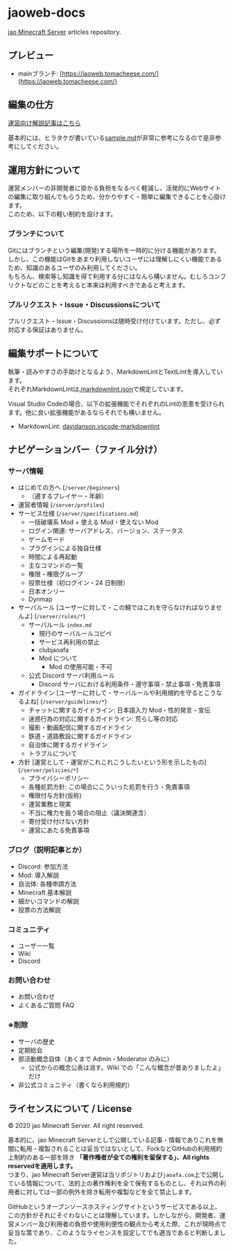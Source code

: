 # jaoweb-docs

[jao Minecraft Server](https://jaoafa.com) articles repository.

## プレビュー

- mainブランチ: [https://jaoweb.tomacheese.com/](https://jaoweb.tomacheese.com/)

## 編集の仕方

[運営向け解説記事はこちら](https://adminwiki.jaoafa.com/secret/website)

基本的には、ヒラタケが書いている[sample.md](https://github.com/jaoafa/jaoweb/blob/master/content/blog/sample.md)が非常に参考になるので是非参考にしてください。

## 運用方針について

運営メンバーの非開発者に掛かる負担をなるべく軽減し、活発的にWebサイトの編集に取り組んでもらうため、分かりやすく・簡単に編集できることを心掛けます。  
このため、以下の軽い制約を設けます。

### ブランチについて

Gitにはブランチという編集(開発)する場所を一時的に分ける機能があります。  
しかし、この機能はGitをあまり利用しないユーザには理解しにくい機能であるため、知識のあるユーザのみ利用してください。  
もちろん、検索等し知識を得て利用する分にはなんら構いません。むしろコンフリクトなどのことを考えると本来は利用すべきであると考えます。

### プルリクエスト・Issue・Discussionsについて

プルリクエスト・Issue・Discussionsは随時受け付けています。ただし、必ず対応する保証はありません。

## 編集サポートについて

執筆・読みやすさの手助けとなるよう、MarkdownLintとTextLintを導入しています。  
それぞれMarkdownLintは[.markdownlint.json](.markdownlint.json)で規定しています。

Visual Studio Codeの場合、以下の拡張機能でそれぞれのLintの恩恵を受けられます。他に良い拡張機能があるならそれでも構いません。

- MarkdownLint: [davidanson.vscode-markdownlint](https://marketplace.visualstudio.com/items?itemName=DavidAnson.vscode-markdownlint)

## ナビゲーションバー（ファイル分け）

### サーバ情報

- はじめての方へ (`/server/beginners`)
  - （適するプレイヤー・年齢）
- 運営者情報 (`/server/profiles`)
- サービス仕様 (`/server/specifications.md`)
  - 一括破壊系 Mod + 使える Mod・使えない Mod
  - ログイン関連: サーバアドレス、バージョン、ステータス
  - ゲームモード
  - プラグインによる独自仕様
  - 時間による再起動
  - 主なコマンドの一覧
  - 権限・権限グループ
  - 投票仕様（初ログイン・24 日制限）
  - 日本オンリー
  - Dynmap
- サーバルール [ユーザーに対して・この鯖ではこれを守らなければなりませんよ] (`/server/rules/*`)
  - サーバルール `index.md`
    - 現行のサーバルールコピペ
    - サービス再利用の禁止
    - clubjaoafa
    - Mod について
      - Mod の使用可能・不可
  - 公式 Discord サーバ利用ルール
    - Discord サーバにおける利用条件・遵守事項・禁止事項・免責事項
- ガイドライン [ユーザーに対して・サーバルールや利用規約を守るとこうなるよね] (`/server/guidelines/*`)
  - チャットに関するガイドライン: 日本語入力 Mod・性的発言・宣伝
  - 迷惑行為の対応に関するガイドライン: 荒らし等の対応
  - 撮影・動画配信に関するガイドライン
  - 鉄道・道路敷設に関するガイドライン
  - 自治体に関するガイドライン
  - トラブルについて
- 方針 [運営として・運営がこれこれこうしたいという形を示したもの] (`/server/policies/*`)
  - プライバシーポリシー
  - 各種処罰方針: この場合にこういった処罰を行う・免責事項
  - 権限付与方針(仮称)
  - 運営業務と現実
  - 不当に権力を扱う場合の阻止（議決関連含）
  - 寄付受け付けない方針
  - 運営にあたる免責事項

### ブログ（説明記事とか）

- Discord: 参加方法
- Mod: 導入解説
- 自治体: 各種申請方法
- Minecraft 基本解説
- 細かいコマンドの解説
- 投票の方法解説

### コミュニティ

- ユーザー一覧
- Wiki
- Discord

### お問い合わせ

- お問い合わせ
- よくあるご質問 FAQ

### ※削除

- サーバの歴史
- 定期総会
- 部活動概念自体（あくまで Admin・Moderator のみに）
  - 公式からの概念公表は消す。Wiki での「こんな概念が昔ありましたよ」だけ
- 非公式コミュニティ（書くなら利用規約）

## ライセンスについて / License

©︎ 2020 jao Minecraft Server. All right reserved.

基本的に、jao Minecraft Serverとして公開している記事・情報でありこれを無闇に転用・複製されることは妥当ではないとして、ForkなどGitHubの利用規約上制約のある一部を除き **「著作権者が全ての権利を留保する」、All rights reservedを適用します。**  
つまり、jao Minecraft Server運営は当リポジトリおよび`jaoafa.com`上で公開している情報について、法的上の著作権利を全て保有するものとし、それ以外の利用者に対しては一部の例外を除き転用や複製などを全て禁止します。

GitHubというオープンソースホスティングサイトというサービスである以上、この方針がそれにそぐわないことは理解しています。しかしながら、開発者、運営メンバー及び利用者の負担や使用利便性の観点から考えた際、これが現時点で妥当な策であり、このようなライセンスを設定してでも適当であると判断しました。
